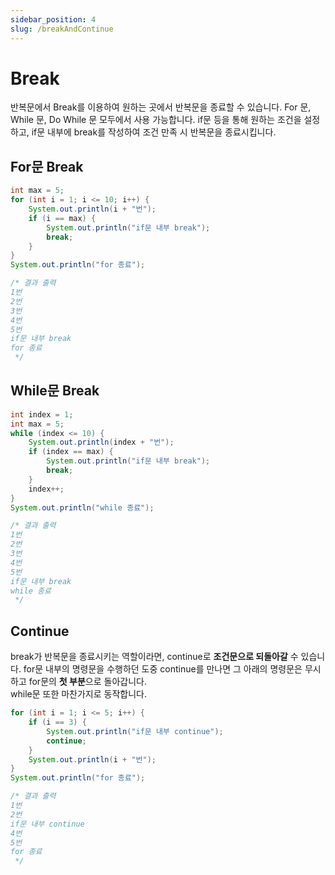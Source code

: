 ```yaml
---
sidebar_position: 4
slug: /breakAndContinue
---
```


# Break

반복문에서 Break를 이용하여 원하는 곳에서 반복문을 종료할 수 있습니다.
For 문, While 문, Do While 문 모두에서 사용 가능합니다.
if문 등을 통해 원하는 조건을 설정하고, if문 내부에 break를 작성하여 조건 만족 시 반복문을 종료시킵니다.

## For문 Break
```java
int max = 5;
for (int i = 1; i <= 10; i++) {     
    System.out.println(i + "번");
    if (i == max) {
        System.out.println("if문 내부 break");
        break;
    }
} 
System.out.println("for 종료");

/* 결과 출력
1번
2번
3번
4번
5번
if문 내부 break
for 종료        
 */
```

## While문 Break

```java
int index = 1;
int max = 5;
while (index <= 10) {     
    System.out.println(index + "번");
    if (index == max) {
        System.out.println("if문 내부 break");
        break;
    }
    index++;
}
System.out.println("while 종료");

/* 결과 출력
1번
2번
3번
4번
5번
if문 내부 break
while 종료        
 */
```
## Continue

break가 반복문을 종료시키는 역할이라면, continue로 **조건문으로 되돌아갈** 수 있습니다.
for문 내부의 명령문을 수행하던 도중 continue를 만나면 그 아래의 명령문은 무시하고 for문의 **첫 부분**으로 돌아갑니다.  
while문 또한 마찬가지로 동작합니다.
```java
for (int i = 1; i <= 5; i++) {
    if (i == 3) {
        System.out.println("if문 내부 continue");
        continue;
    }
    System.out.println(i + "번");
} 
System.out.println("for 종료");

/* 결과 출력
1번
2번
if문 내부 continue
4번
5번
for 종료        
 */
```